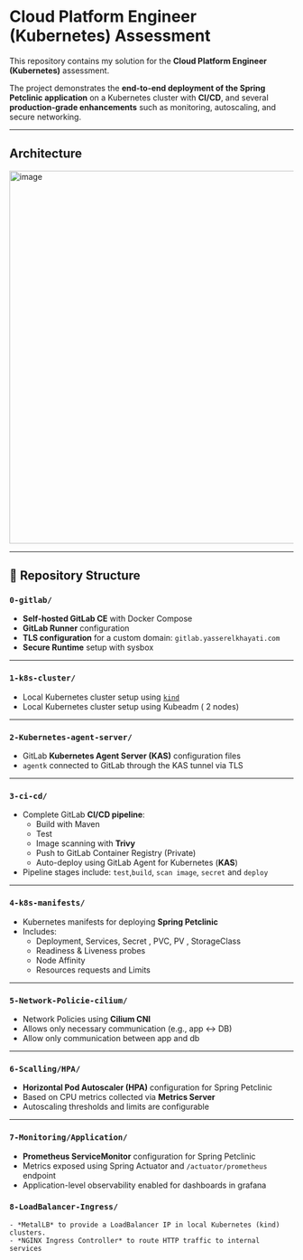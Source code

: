 # Cloud Platform Engineer (Kubernetes) Assessment

This repository contains my solution for the **Cloud Platform Engineer (Kubernetes)** assessment.

The project demonstrates the **end-to-end deployment of the Spring Petclinic application** on a Kubernetes cluster with **CI/CD**, and several **production-grade enhancements** such as monitoring, autoscaling, and secure networking.

---
## Architecture

<img width="1192" height="660" alt="image" src="https://github.com/user-attachments/assets/e12ef9f8-0aeb-447c-ad06-64351ba99731" />

---

## 📂 Repository Structure

### `0-gitlab/`

- **Self-hosted GitLab CE** with Docker Compose
- **GitLab Runner** configuration
- **TLS configuration** for a custom domain: `gitlab.yasserelkhayati.com`
- **Secure Runtime** setup with sysbox

---

### `1-k8s-cluster/`

- Local Kubernetes cluster setup using [`kind`](https://kind.sigs.k8s.io/)
- Local Kubernetes cluster setup using Kubeadm ( 2 nodes)

---

### `2-Kubernetes-agent-server/`

- GitLab **Kubernetes Agent Server (KAS)** configuration files
- `agentk` connected to GitLab through the KAS tunnel via TLS

---

### `3-ci-cd/`

- Complete GitLab **CI/CD pipeline**:
  - Build with Maven
  - Test 
  - Image scanning with **Trivy**
  - Push to GitLab Container Registry (Private)
  - Auto-deploy using GitLab Agent for Kubernetes (**KAS**)
- Pipeline stages include:  `test`,`build`, `scan image`, `secret` and `deploy`

---

### `4-k8s-manifests/`

- Kubernetes manifests for deploying **Spring Petclinic**
- Includes:
  - Deployment, Services, Secret , PVC, PV , StorageClass 
  - Readiness & Liveness probes
  - Node Affinity
  - Resources requests and Limits

---

### `5-Network-Policie-cilium/`

- Network Policies using **Cilium CNI**
- Allows only necessary communication (e.g., app ↔ DB)
- Allow only communication between app and db

---

### `6-Scalling/HPA/`

- **Horizontal Pod Autoscaler (HPA)** configuration for Spring Petclinic
- Based on CPU metrics collected via **Metrics Server**
- Autoscaling thresholds and limits are configurable

---

### `7-Monitoring/Application/`

- **Prometheus ServiceMonitor** configuration for Spring Petclinic
- Metrics exposed using Spring Actuator and `/actuator/prometheus` endpoint
- Application-level observability enabled for dashboards in grafana

### `8-LoadBalancer-Ingress/`

    - *MetalLB* to provide a LoadBalancer IP in local Kubernetes (kind) clusters.
    - *NGINX Ingress Controller* to route HTTP traffic to internal services

